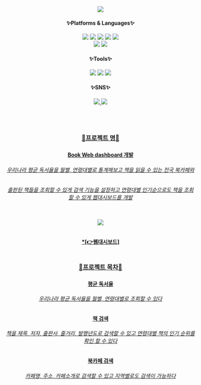 <div align=center>
	<img src="https://capsule-render.vercel.app/api?type=waving&color=auto&height=200&section=header&text=Book_Web_Dashboard&fontSize=60" />
</div>
<div align=center>
	<h4> ✨Platforms & Languages✨ <h4>
</div>
<div align=center>
	<img src="https://img.shields.io/badge/Python-3776AB?style=flat&logo=Python&logoColor=white" />
	<img src="https://img.shields.io/badge/Streamlit-FF4B4B?style=flat&logo=Streamlit&logoColor=white" />
	<img src="https://img.shields.io/badge/pandas-150458?style=flat&logo=pandas&logoColor=white" />
	<img src="https://img.shields.io/badge/NumPy-013243?style=flat&logo=NumPy&logoColor=white" />
	<img src="https://img.shields.io/badge/Plotly-3F4F75?style=flat&logo=Plotly&logoColor=white" />
	<br>
	<img src="https://img.shields.io/badge/Amazon AWS-232F3E?style=flat&logo=Amazon AWS&logoColor=white" />
	<img src="https://img.shields.io/badge/Amazon EC2-FF9900?style=flat&logo=Amazon EC2&logoColor=white" />
	<br>
<div align=center>
	<h4> ✨Tools✨ <h4>
</div>
<div align=center>
	<img src="https://img.shields.io/badge/Jupyter-F37626?style=flat&logo=Jupyter&logoColor=white" />
	<img src="https://img.shields.io/badge/Visual Studio Code-007ACC?style=flat&logo=Visual Studio Code&logoColor=white" />
	<img src="https://img.shields.io/badge/GitHub-181717?style=flat&logo=GitHub&logoColor=white" />
	<br>
<div align=center>
	<h4> ✨SNS✨ <h4>
</div>
<div align=center>
	<a href="mailto:yunwltn98@gmail.com"><img src="https://img.shields.io/badge/Gmail-EA4335?style=flat&logo=Gmail&logoColor=white&link="mailto:yunwltn98@gmail.com" />
	<a href="https://coding-jisu.tistory.com/"><img src="https://img.shields.io/badge/Tistory-000000?style=flat&logo=Tistory&logoColor=white&link="https://coding-jisu.tistory.com" />
	<br>
	<br>
	<br>
	<br>
</div>
<div align=center> 
	<h3> 📌프로젝트 명📌 <h3>
	<h4> Book Web dashboard 개발 <h4>
	<h6> 우리나라 평균 독서율을 월별, 연령대별로 통계해보고 책을 읽을 수 있는 전국 북카페와 <h6>
	<h6> 출판된 책들을 조회할 수 있게 검색 기능을 설정하고 연령대별 인기순으로도 책을 조회할 수 있게 웹대시보드를 개발 <h6>
	<br>
	<img src= 'https://user-images.githubusercontent.com/120348555/207815612-b6d738ba-c375-4798-8e60-934770e686d5.gif'>
	<h4> *[👉웹대시보드]<http://ec2-3-38-117-95.ap-northeast-2.compute.amazonaws.com:8501/>
	<br>
	<br>
	<h3> 📌프로젝트 목차📌 <h3>
	<h4> 평균 독서율 <h4>
	<h6> 우리나라 평균 독서율을 월별, 연령대별로 조회할 수 있다 <h6>
	<h4> 책 검색 <h4>
	<h6> 책을 제목, 저자, 출판사, 줄거리, 발행년도로 검색할 수 있고 연령대별 책의 인기 순위를 확인 할 수 있다 <h6>
	<h4> 북카페 검색 <h4>
	<h6> 카페명, 주소, 카페소개로 검색할 수 있고 지역별로도 검색이 가능하다
